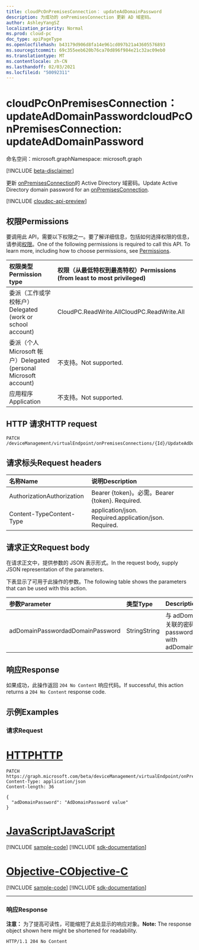 ```yaml
---
title: cloudPcOnPremisesConnection： updateAdDomainPassword
description: 为成功的 onPremisesConnection 更新 AD 域密码。
author: AshleyYangSZ
localization_priority: Normal
ms.prod: cloud-pc
doc_type: apiPageType
ms.openlocfilehash: b43179d906d8fa14e961cd097b21a43605576893
ms.sourcegitcommit: 69c355eeb620b76ca70d896f984e21c32ac09eb0
ms.translationtype: MT
ms.contentlocale: zh-CN
ms.lasthandoff: 02/03/2021
ms.locfileid: "50092311"
---
```

# <a name="cloudpconpremisesconnection-updateaddomainpassword"></a><span data-ttu-id="bd879-103">cloudPcOnPremisesConnection： updateAdDomainPassword</span><span class="sxs-lookup"><span data-stu-id="bd879-103">cloudPcOnPremisesConnection: updateAdDomainPassword</span></span>
<span data-ttu-id="bd879-104">命名空间：microsoft.graph</span><span class="sxs-lookup"><span data-stu-id="bd879-104">Namespace: microsoft.graph</span></span>

[!INCLUDE [beta-disclaimer](../../includes/beta-disclaimer.md)]

<span data-ttu-id="bd879-105">更新 [onPremisesConnection](../resources/cloudpconpremisesconnection.md)的 Active Directory 域密码。</span><span class="sxs-lookup"><span data-stu-id="bd879-105">Update Active Directory domain password for an [onPremisesConnection](../resources/cloudpconpremisesconnection.md).</span></span>

[!INCLUDE [cloudpc-api-preview](../../includes/cloudpc-api-preview.md)]

## <a name="permissions"></a><span data-ttu-id="bd879-106">权限</span><span class="sxs-lookup"><span data-stu-id="bd879-106">Permissions</span></span>
<span data-ttu-id="bd879-p101">要调用此 API，需要以下权限之一。要了解详细信息，包括如何选择权限的信息，请参阅[权限](/graph/permissions-reference)。</span><span class="sxs-lookup"><span data-stu-id="bd879-p101">One of the following permissions is required to call this API. To learn more, including how to choose permissions, see [Permissions](/graph/permissions-reference).</span></span>

|<span data-ttu-id="bd879-109">权限类型</span><span class="sxs-lookup"><span data-stu-id="bd879-109">Permission type</span></span>|<span data-ttu-id="bd879-110">权限（从最低特权到最高特权）</span><span class="sxs-lookup"><span data-stu-id="bd879-110">Permissions (from least to most privileged)</span></span>|
|:---|:---|
|<span data-ttu-id="bd879-111">委派（工作或学校帐户）</span><span class="sxs-lookup"><span data-stu-id="bd879-111">Delegated (work or school account)</span></span>|<span data-ttu-id="bd879-112">CloudPC.ReadWrite.All</span><span class="sxs-lookup"><span data-stu-id="bd879-112">CloudPC.ReadWrite.All</span></span>|
|<span data-ttu-id="bd879-113">委派（个人 Microsoft 帐户）</span><span class="sxs-lookup"><span data-stu-id="bd879-113">Delegated (personal Microsoft account)</span></span>|<span data-ttu-id="bd879-114">不支持。</span><span class="sxs-lookup"><span data-stu-id="bd879-114">Not supported.</span></span>|
|<span data-ttu-id="bd879-115">应用程序</span><span class="sxs-lookup"><span data-stu-id="bd879-115">Application</span></span>|<span data-ttu-id="bd879-116">不支持。</span><span class="sxs-lookup"><span data-stu-id="bd879-116">Not supported.</span></span>|

## <a name="http-request"></a><span data-ttu-id="bd879-117">HTTP 请求</span><span class="sxs-lookup"><span data-stu-id="bd879-117">HTTP request</span></span>

<!-- {
  "blockType": "ignored"
}
-->
``` http
PATCH /deviceManagement/virtualEndpoint/onPremisesConnections/{Id}/UpdateAdDomainPassword
```

## <a name="request-headers"></a><span data-ttu-id="bd879-118">请求标头</span><span class="sxs-lookup"><span data-stu-id="bd879-118">Request headers</span></span>
|<span data-ttu-id="bd879-119">名称</span><span class="sxs-lookup"><span data-stu-id="bd879-119">Name</span></span>|<span data-ttu-id="bd879-120">说明</span><span class="sxs-lookup"><span data-stu-id="bd879-120">Description</span></span>|
|:---|:---|
|<span data-ttu-id="bd879-121">Authorization</span><span class="sxs-lookup"><span data-stu-id="bd879-121">Authorization</span></span>|<span data-ttu-id="bd879-p102">Bearer {token}。必需。</span><span class="sxs-lookup"><span data-stu-id="bd879-p102">Bearer {token}. Required.</span></span>|
|<span data-ttu-id="bd879-124">Content-Type</span><span class="sxs-lookup"><span data-stu-id="bd879-124">Content-Type</span></span>|<span data-ttu-id="bd879-p103">application/json. Required.</span><span class="sxs-lookup"><span data-stu-id="bd879-p103">application/json. Required.</span></span>|

## <a name="request-body"></a><span data-ttu-id="bd879-127">请求正文</span><span class="sxs-lookup"><span data-stu-id="bd879-127">Request body</span></span>
<span data-ttu-id="bd879-128">在请求正文中，提供参数的 JSON 表示形式。</span><span class="sxs-lookup"><span data-stu-id="bd879-128">In the request body, supply JSON representation of the parameters.</span></span>

<span data-ttu-id="bd879-129">下表显示了可用于此操作的参数。</span><span class="sxs-lookup"><span data-stu-id="bd879-129">The following table shows the parameters that can be used with this action.</span></span>

|<span data-ttu-id="bd879-130">参数</span><span class="sxs-lookup"><span data-stu-id="bd879-130">Parameter</span></span>|<span data-ttu-id="bd879-131">类型</span><span class="sxs-lookup"><span data-stu-id="bd879-131">Type</span></span>|<span data-ttu-id="bd879-132">Description</span><span class="sxs-lookup"><span data-stu-id="bd879-132">Description</span></span>|
|:---|:---|:---|
|<span data-ttu-id="bd879-133">adDomainPassword</span><span class="sxs-lookup"><span data-stu-id="bd879-133">adDomainPassword</span></span>|<span data-ttu-id="bd879-134">String</span><span class="sxs-lookup"><span data-stu-id="bd879-134">String</span></span>|<span data-ttu-id="bd879-135">与 adDomainUsername 关联的密码</span><span class="sxs-lookup"><span data-stu-id="bd879-135">The password associated with adDomainUsername</span></span>|



## <a name="response"></a><span data-ttu-id="bd879-136">响应</span><span class="sxs-lookup"><span data-stu-id="bd879-136">Response</span></span>

<span data-ttu-id="bd879-137">如果成功，此操作返回 `204 No Content` 响应代码。</span><span class="sxs-lookup"><span data-stu-id="bd879-137">If successful, this action returns a `204 No Content` response code.</span></span>

## <a name="examples"></a><span data-ttu-id="bd879-138">示例</span><span class="sxs-lookup"><span data-stu-id="bd879-138">Examples</span></span>

### <a name="request"></a><span data-ttu-id="bd879-139">请求</span><span class="sxs-lookup"><span data-stu-id="bd879-139">Request</span></span>

# <a name="http"></a>[<span data-ttu-id="bd879-140">HTTP</span><span class="sxs-lookup"><span data-stu-id="bd879-140">HTTP</span></span>](#tab/http)
<!-- {
  "blockType": "request",
  "name": "cloudpconpremisesconnection_updateaddomainpassword"
}
-->

``` http
PATCH https://graph.microsoft.com/beta/deviceManagement/virtualEndpoint/onPremisesConnections/{Id}/UpdateAdDomainPassword
Content-Type: application/json
Content-length: 36

{
  "adDomainPassword": "AdDomainPassword value"
}
```
# <a name="javascript"></a>[<span data-ttu-id="bd879-141">JavaScript</span><span class="sxs-lookup"><span data-stu-id="bd879-141">JavaScript</span></span>](#tab/javascript)
[!INCLUDE [sample-code](../includes/snippets/javascript/cloudpconpremisesconnection-updateaddomainpassword-javascript-snippets.md)]
[!INCLUDE [sdk-documentation](../includes/snippets/snippets-sdk-documentation-link.md)]

# <a name="objective-c"></a>[<span data-ttu-id="bd879-142">Objective-C</span><span class="sxs-lookup"><span data-stu-id="bd879-142">Objective-C</span></span>](#tab/objc)
[!INCLUDE [sample-code](../includes/snippets/objc/cloudpconpremisesconnection-updateaddomainpassword-objc-snippets.md)]
[!INCLUDE [sdk-documentation](../includes/snippets/snippets-sdk-documentation-link.md)]

---



### <a name="response"></a><span data-ttu-id="bd879-143">响应</span><span class="sxs-lookup"><span data-stu-id="bd879-143">Response</span></span>
<span data-ttu-id="bd879-144">**注意：** 为了提高可读性，可能缩短了此处显示的响应对象。</span><span class="sxs-lookup"><span data-stu-id="bd879-144">**Note:** The response object shown here might be shortened for readability.</span></span>
<!-- {
  "blockType": "response",
  "truncated": true
}
-->
``` http
HTTP/1.1 204 No Content
```
